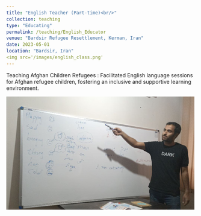 ```yaml
---
title: "English Teacher (Part-time)<br/>"
collection: teaching
type: "Educating"
permalink: /teaching/English_Educator
venue: "Bardsir Refugee Resettlement, Kerman, Iran"
date: 2023-05-01
location: "Bardsir, Iran"
<img src='/images/english_class.png'
---
```



Teaching Afghan Children Refugees
:   Facilitated English language sessions for Afghan refugee children, fostering an inclusive and supportive learning environment.

![Image Alt Text](/images/english_class2.png)
